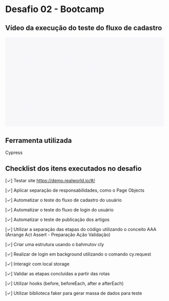 # Desafio 02 - Bootcamp 

## Vídeo da execução do teste do fluxo de cadastro

![Execução teste automatizado](./cadastro.spec.js.gif)

## Ferramenta utilizada
Cypress

## Checklist dos itens executados no desafio

[✓] Testar site https://demo.realworld.io/#/

[✓] Aplicar separação de responsabilidades, como o Page Objects

[✓] Automatizar o teste do fluxo de cadastro do usuário

[✓] Automatizar o teste do fluxo de login do usuário

[✓] Automatizar o teste de publicação dos artigos

[✓] Utilizar a separação das etapas do código utilizando o conceito AAA (Arrange Act Assert - Preparação Ação Validação)

[✓] Criar uma estrutura usando o bahmutov cly

[✓] Realizar de login em background utilizando o comando cy.request

[✓] Interagir com local storage
  
[✓] Validar as etapas concluídas a partir das rotas

[✓] Utilizar hooks (before, beforeEach, after e afterEach)

[✓] Utilizar biblioteca faker para gerar massa de dados para teste





  








